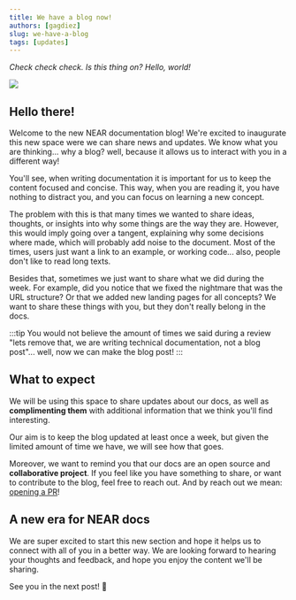 ```yaml
---
title: We have a blog now!
authors: [gagdiez]
slug: we-have-a-blog
tags: [updates]
---
```


*Check check check. Is this thing on? Hello, world!*

<p><img src="/assets/images/protocol-b73c2a3ace3307226ee7eb2149ee432f.png" /></p>

<!-- truncate -->

## Hello there!
Welcome to the new NEAR documentation blog! We're excited to inaugurate this new space were we can share news and updates. We know what you are thinking... why a blog? well, because it allows us to interact with you in a different way!

You'll see, when writing documentation it is important for us to keep the content focused and concise. This way, when you are reading it, you have nothing to distract you, and you can focus on learning a new concept.

The problem with this is that many times we wanted to share ideas, thoughts, or insights into why some things are the way they are. However, this would imply going over a tangent, explaining why some decisions where made, which will probably add noise to the document. Most of the times, users just want a link to an example, or working code... also, people don't like to read long texts.

Besides that, sometimes we just want to share what we did during the week. For example, did you notice that we fixed the nightmare that was the URL structure? Or that we added new landing pages for all concepts? We want to share these things with you, but they don't really belong in the docs.

:::tip
You would not believe the amount of times we said during a review "lets remove that, we are writing technical documentation, not a blog post"... well, now we can make the blog post!
:::

## What to expect

We will be using this space to share updates about our docs, as well as **complimenting them** with additional information that we think you'll find interesting.

Our aim is to keep the blog updated at least once a week, but given the limited amount of time we have, we will see how that goes.

Moreover, we want to remind you that our docs are an open source and **collaborative project**. If you feel like you have something to share, or want to contribute to the blog, feel free to reach out. And by reach out we mean: [opening a PR](https://github.com/near/docs/pulls)!

## A new era for NEAR docs

We are super excited to start this new section and hope it helps us to connect with all of you in a better way. We are looking forward to hearing your thoughts and feedback, and hope you enjoy the content we'll be sharing.

See you in the next post! 🚀